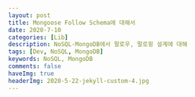 ```yaml
---
layout: post
title: Mongoose Follow Schema에 대해서
date: 2020-7-10
categories: [Lib]
description: NoSQL-MongoDB에서 팔로우, 팔로윙 설계에 대해
tags: [Dev, NoSQL, MongoDB]
keywords: NoSQL, MongoDB
comments: false
haveImg: true
headerImg: 2020-5-22-jekyll-custom-4.jpg
---
```


